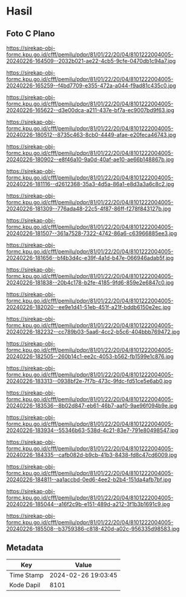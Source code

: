 # Hasil

## Foto C Plano

https://sirekap-obj-formc.kpu.go.id/cfff/pemilu/pdpr/81/01/22/20/04/8101222004005-20240226-164509--2032b021-ae22-4cb5-9cfe-0470db1c94a7.jpg

https://sirekap-obj-formc.kpu.go.id/cfff/pemilu/pdpr/81/01/22/20/04/8101222004005-20240226-165259--f4bd7709-e355-472a-a044-f9ad81c435c0.jpg

https://sirekap-obj-formc.kpu.go.id/cfff/pemilu/pdpr/81/01/22/20/04/8101222004005-20240226-165622--d3e00dca-a211-437e-bf7a-ec9007bd9f63.jpg

https://sirekap-obj-formc.kpu.go.id/cfff/pemilu/pdpr/81/01/22/20/04/8101222004005-20240226-180512--8735c463-8cb0-4449-afae-e20feca46743.jpg

https://sirekap-obj-formc.kpu.go.id/cfff/pemilu/pdpr/81/01/22/20/04/8101222004005-20240226-180902--e8f46a10-9a0d-40af-ae10-ae66b148867b.jpg

https://sirekap-obj-formc.kpu.go.id/cfff/pemilu/pdpr/81/01/22/20/04/8101222004005-20240226-181116--d2612368-35a3-4d5a-86a1-e8d3a3a6c8c2.jpg

https://sirekap-obj-formc.kpu.go.id/cfff/pemilu/pdpr/81/01/22/20/04/8101222004005-20240226-181309--776ada48-22c5-4f87-86ff-f278f843127b.jpg

https://sirekap-obj-formc.kpu.go.id/cfff/pemilu/pdpr/81/01/22/20/04/8101222004005-20240226-181507--361a7528-7322-4742-86a6-c63966885ee3.jpg

https://sirekap-obj-formc.kpu.go.id/cfff/pemilu/pdpr/81/01/22/20/04/8101222004005-20240226-181656--bf4b3d4c-e39f-4a1d-b47e-066946adab5f.jpg

https://sirekap-obj-formc.kpu.go.id/cfff/pemilu/pdpr/81/01/22/20/04/8101222004005-20240226-181838--20b4c178-b2fe-4185-9fd6-859e2e6847c0.jpg

https://sirekap-obj-formc.kpu.go.id/cfff/pemilu/pdpr/81/01/22/20/04/8101222004005-20240226-182020--ee9e1d41-51eb-451f-a21f-bddb6150e2ec.jpg

https://sirekap-obj-formc.kpu.go.id/cfff/pemilu/pdpr/81/01/22/20/04/8101222004005-20240226-182232--cc789b03-5aa6-4cc2-b5c6-404bbb769472.jpg

https://sirekap-obj-formc.kpu.go.id/cfff/pemilu/pdpr/81/01/22/20/04/8101222004005-20240226-182505--260b14c1-ee2c-4053-b562-fb1599e1c876.jpg

https://sirekap-obj-formc.kpu.go.id/cfff/pemilu/pdpr/81/01/22/20/04/8101222004005-20240226-183313--0938bf2e-7f7b-473c-9fdc-fd51ce5e6ab0.jpg

https://sirekap-obj-formc.kpu.go.id/cfff/pemilu/pdpr/81/01/22/20/04/8101222004005-20240226-183536--8b02d847-eb61-46b7-aaf0-9ae96f094b9e.jpg

https://sirekap-obj-formc.kpu.go.id/cfff/pemilu/pdpr/81/01/22/20/04/8101222004005-20240226-183934--55346b63-538d-4c21-83e7-791e80498547.jpg

https://sirekap-obj-formc.kpu.go.id/cfff/pemilu/pdpr/81/01/22/20/04/8101222004005-20240226-184335--cafb082d-b9cb-41b3-8438-fd8c47cd6009.jpg

https://sirekap-obj-formc.kpu.go.id/cfff/pemilu/pdpr/81/01/22/20/04/8101222004005-20240226-184811--aa1accbd-0ed6-4ee2-b2b4-151da4afb7bf.jpg

https://sirekap-obj-formc.kpu.go.id/cfff/pemilu/pdpr/81/01/22/20/04/8101222004005-20240226-185044--a16f2c9b-e151-489d-a212-3f1b3b1691c9.jpg

https://sirekap-obj-formc.kpu.go.id/cfff/pemilu/pdpr/81/01/22/20/04/8101222004005-20240226-185508--b3759386-c818-420d-a02c-956335d98583.jpg


## Metadata

| Key        | Value               |
| ---------- | ------------------- |
| Time Stamp | 2024-02-26 19:03:45 |
| Kode Dapil | 8101                |



